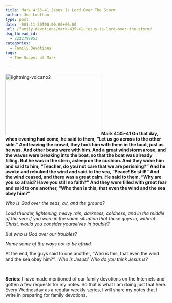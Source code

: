 ```yaml
---
title: Mark 4:35-41 Jesus Is Lord Over The Storm
author: Joe Louthan
type: post
date: -001-11-30T00:00:00+00:00
url: /family-devotions/mark-435-41-jesus-is-lord-over-the-storm/
dsq_thread_id:
  - 2222798953
categories:
  - Family Devotions
tags:
  - The Gospel of Mark

---
```

<a href="http://theologic.us/family-devotions/mark-435-41-jesus-is-lord-over-the-storm/attachment/lightning-volcano2/" rel="attachment wp-att-1717"><img class="alignright size-medium wp-image-1717" alt="lightning-volcano2" src="https://i0.wp.com/theologic.us/wp-content/uploads/2013/01/lightning-volcano2.jpg?resize=300%2C193" width="300" height="193" srcset="https://i0.wp.com/theologic.us/wp-content/uploads/2013/01/lightning-volcano2.jpg?resize=300%2C193 300w, https://i0.wp.com/theologic.us/wp-content/uploads/2013/01/lightning-volcano2.jpg?w=600 600w" sizes="(max-width: 300px) 100vw, 300px" data-recalc-dims="1" /></a>**Mark 4:35-41 On that day, when evening had come, he said to them, “Let us go across to the other side.” And leaving the crowd, they took him with them in the boat, just as he was. And other boats were with him. And a great windstorm arose, and the waves were breaking into the boat, so that the boat was already filling. But he was in the stern, asleep on the cushion. And they woke him and said to him, “Teacher, do you not care that we are perishing?” And he awoke and rebuked the wind and said to the sea, “Peace! Be still!” And the wind ceased, and there was a great calm. He said to them, “Why are you so afraid? Have you still no faith?” And they were filled with great fear and said to one another, “Who then is this, that even the wind and the sea obey him?”**

_Who is God over the seas, air, and the ground?_

_Loud thunder, lightening, heavy rain, darkness, coldness, and in the middle of the sea: if you were in the same situation that these guys in, without Christ, would you consider yourselves in trouble?_

_But who is God over our troubles?_

_Name some of the ways not to be afraid._

At the end, the guys said to one another, &#8220;Who is this, that even the wind and the sea obey him?&#8221;.  _Who is Jesus? Who do you think Jesus is?_

&nbsp;

**Series**: I have made mentioned of our family devotions on the Internets and gotten a few requests for my notes. So that is what I am doing just that here. Every Wednesday as a regular weekly series, I will share my notes that I write in preparing for family devotions.